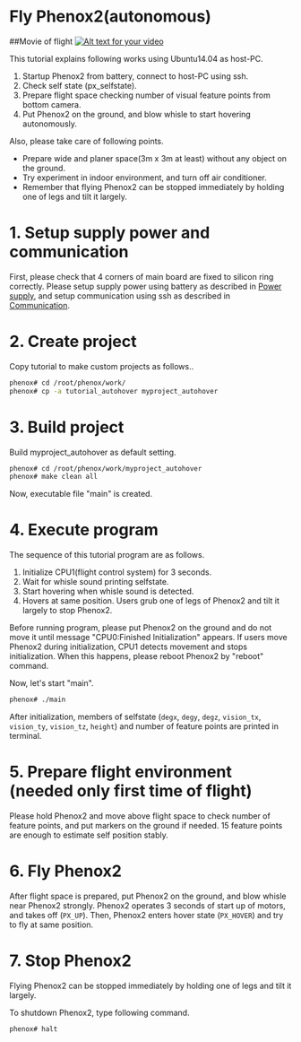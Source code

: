 # Fly Phenox2(autonomous)

##Movie of flight
[![Alt text for your video](http://img.youtube.com/vi/ZQ_5pt0mRdc/0.jpg)](http://www.youtube.com/watch?v=ZQ_5pt0mRdc)

This tutorial explains following works using Ubuntu14.04 as host-PC.

1. Startup Phenox2 from battery, connect to host-PC using ssh.  
2. Check self state (px_selfstate).
3. Prepare flight space checking number of visual feature points from bottom camera.
4. Put Phenox2 on the ground, and blow whisle to start hovering autonomously.

Also, please take care of following points.

 - Prepare wide and planer space(3m x 3m at least) without any object on the ground.  
 - Try experiment in indoor environment, and turn off air conditioner.  
 - Remember that flying Phenox2 can be stopped immediately by holding one of legs and tilt it largely.
  
# 1. Setup supply power and communication
First, please check that 4 corners of main board are fixed to silicon ring correctly. Please setup supply power using battery as described in [Power supply](../start/power.md), and setup communication using ssh as described in [Communication](../start/com.md).
 
# 2. Create project
Copy tutorial to make custom projects as follows..

```bash
phenox# cd /root/phenox/work/
phenox# cp -a tutorial_autohover myproject_autohover
```
# 3. Build project
Build  myproject_autohover as default setting.
```bash
phenox# cd /root/phenox/work/myproject_autohover
phenox# make clean all
```
Now, executable file "main" is created.

# 4. Execute program
The sequence of this tutorial program are as follows.

1. Initialize CPU1(flight control system) for 3 seconds.
2. Wait for whisle sound printing selfstate. 
3. Start hovering when whisle sound is detected.
4. Hovers at same position. Users grub one of legs of Phenox2 and tilt it largely to stop Phenox2.

Before running program, please put Phenox2 on the ground and do not move it until message "CPU0:Finished Initialization" appears. If users move Phenox2 during initialization, CPU1 detects movement and stops initialization. When this happens, please reboot Phenox2 by "reboot" command.

Now, let's start "main".
```bash
phenox# ./main
```

After initialization, members of selfstate (`degx`, `degy`, `degz`, `vision_tx`, `vision_ty`, `vision_tz`, `height`) and number of feature points are printed in terminal.

# 5. Prepare flight environment (needed only first time of flight)
Please hold Phenox2 and move above flight space to check number of feature points, and put markers on the ground if needed. 15 feature points are enough to estimate self position stably.

# 6. Fly Phenox2
After flight space is prepared, put Phenox2 on the ground, and blow whisle near Phenox2 strongly. Phenox2 operates 3 seconds of start up of motors, and takes off (`PX_UP`). Then, Phenox2 enters hover state (`PX_HOVER`) and try to fly at same position.

# 7. Stop Phenox2
Flying Phenox2 can be stopped immediately by holding one of legs and tilt it largely.

To shutdown Phenox2, type following command.
```bash
phenox# halt
```
